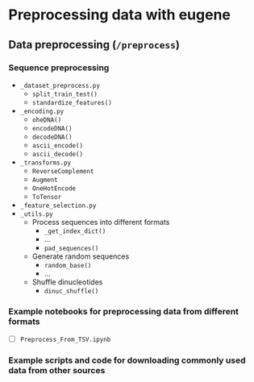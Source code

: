 # Preprocessing data with eugene

## Data preprocessing (`/preprocess`)

### Sequence preprocessing

- `_dataset_preprocess.py`
    - `split_train_test()`
    - `standardize_features()`
- `_encoding.py`
    - `oheDNA()`
    - `encodeDNA()`
    - `decodeDNA()`
    - `ascii_encode()`
    - `ascii_decode()`
- `_transforms.py`
    - `ReverseComplement`
    - `Augment`
    - `OneHotEncode`
    - `ToTensor`
- `_feature_selection.py`
- `_utils.py`
    - Process sequences into different formats
        - `_get_index_dict()`
        - …
        - `pad_sequences()`
    - Generate random sequences
        - `random_base()`
        - …
    - Shuffle dinucleotides
        - `dinuc_shuffle()`

### Example notebooks for preprocessing data from different formats

- [ ]  `Preprocess_From_TSV.ipynb`

### Example scripts and code for downloading commonly used data from other sources